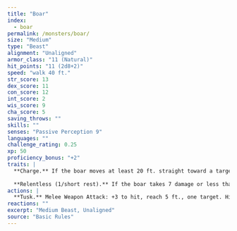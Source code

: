 ```yaml
---
title: "Boar"
index:
  - boar
permalink: /monsters/boar/
size: "Medium"
type: "Beast"
alignment: "Unaligned"
armor_class: "11 (Natural)"
hit_points: "11 (2d8+2)"
speed: "walk 40 ft."
str_score: 13
dex_score: 11
con_score: 12
int_score: 2
wis_score: 9
cha_score: 5
saving_throws: ""
skills: ""
senses: "Passive Perception 9"
languages: ""
challenge_rating: 0.25
xp: 50
proficiency_bonus: "+2"
traits: |
  **Charge.** If the boar moves at least 20 ft. straight toward a target and then hits it with a tusk attack on the same turn, the target takes an extra 3 (1d6) slashing damage. If the target is a creature, it must succeed on a DC 11 Strength saving throw or be knocked prone.
  
  **Relentless (1/short rest).** If the boar takes 7 damage or less that would reduce it to 0 hit points, it is reduced to 1 hit point instead.
actions: |
  **Tusk.** Melee Weapon Attack: +3 to hit, reach 5 ft., one target. Hit: 4 (1d6 + 1) slashing damage.
reactions: ""
excerpt: "Medium Beast, Unaligned"
source: "Basic Rules"
---
```

